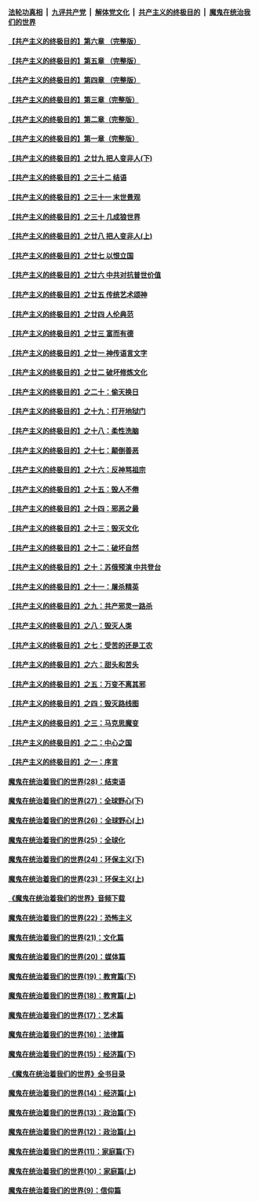 

####  [法轮功真相](../../../../basic/blob/master/README.md?t=04200801) &nbsp;|&nbsp; [九评共产党](../../../../9ping.md/blob/master/README.md?t=04200801) &nbsp;|&nbsp; [解体党文化](../../../../jtdwh.md/blob/master/README.md?t=04200801)  &nbsp;|&nbsp; [共产主义的终极目的](../../../../gczydzjmd.md/blob/master/README.md?t=04200801) &nbsp;|&nbsp; [魔鬼在统治我们的世界](../../../../mgztzwmdsj.md/blob/master/README.md?t=04200801) 

#### [【共产主义的终极目的】第六章 （完整版）](../pages/nsc422/n11428913.md?t=04200801) 

#### [【共产主义的终极目的】第五章 （完整版）](../pages/nsc422/n11428912.md?t=04200801) 

#### [【共产主义的终极目的】第四章 （完整版）](../pages/nsc422/n11428907.md?t=04200801) 

#### [【共产主义的终极目的】第三章（完整版）](../pages/nsc422/n11428848.md?t=04200801) 

#### [【共产主义的终极目的】第二章（完整版）](../pages/nsc422/n11428831.md?t=04200801) 

#### [【共产主义的终极目的】第一章（完整版）](../pages/nsc422/n11417651.md?t=04200801) 

#### [【共产主义的终极目的】之廿九 把人变非人(下)](../pages/nsc422/n11344140.md?t=04200801) 

#### [【共产主义的终极目的】之三十二 结语](../pages/nsc422/n11360535.md?t=04200801) 

#### [【共产主义的终极目的】之三十一 末世景观](../pages/nsc422/n11351129.md?t=04200801) 

#### [【共产主义的终极目的】之三十 几成狼世界](../pages/nsc422/n11348280.md?t=04200801) 

#### [【共产主义的终极目的】之廿八 把人变非人(上)](../pages/nsc422/n11340492.md?t=04200801) 

#### [【共产主义的终极目的】之廿七 以恨立国](../pages/nsc422/n11336944.md?t=04200801) 

#### [【共产主义的终极目的】之廿六 中共对抗普世价值](../pages/nsc422/n11324785.md?t=04200801) 

#### [【共产主义的终极目的】之廿五 传统艺术颂神](../pages/nsc422/n11296396.md?t=04200801) 

#### [【共产主义的终极目的】之廿四 人伦典范](../pages/nsc422/n11296397.md?t=04200801) 

#### [【共产主义的终极目的】之廿三 富而有德](../pages/nsc422/n11283598.md?t=04200801) 

#### [【共产主义的终极目的】之廿一 神传语言文字](../pages/nsc422/n11263265.md?t=04200801) 

#### [【共产主义的终极目的】之廿二 破坏修炼文化](../pages/nsc422/n11245728.md?t=04200801) 

#### [【共产主义的终极目的】之二十：偷天换日](../pages/nsc422/n11238846.md?t=04200801) 

#### [【共产主义的终极目的】之十九：打开地狱门](../pages/nsc422/n11206376.md?t=04200801) 

#### [【共产主义的终极目的】之十八：柔性洗脑](../pages/nsc422/n11199994.md?t=04200801) 

#### [【共产主义的终极目的】之十七：颠倒善恶](../pages/nsc422/n11179782.md?t=04200801) 

#### [【共产主义的终极目的】之十六：反神骂祖宗](../pages/nsc422/n11166798.md?t=04200801) 

#### [【共产主义的终极目的】之十五：毁人不倦](../pages/nsc422/n11166792.md?t=04200801) 

#### [【共产主义的终极目的】之十四：邪恶之最](../pages/nsc422/n11150249.md?t=04200801) 

#### [【共产主义的终极目的】之十三：毁灭文化](../pages/nsc422/n11135227.md?t=04200801) 

#### [【共产主义的终极目的】之十二：破坏自然](../pages/nsc422/n11135214.md?t=04200801) 

#### [【共产主义的终极目的】之十：苏俄预演 中共登台](../pages/nsc422/n11118424.md?t=04200801) 

#### [【共产主义的终极目的】之十一：屠杀精英](../pages/nsc422/n11118442.md?t=04200801) 

#### [【共产主义的终极目的】之九：共产邪灵一路杀](../pages/nsc422/n11114139.md?t=04200801) 

#### [【共产主义的终极目的】之八：毁灭人类](../pages/nsc422/n11108503.md?t=04200801) 

#### [【共产主义的终极目的】之七：受苦的还是工农](../pages/nsc422/n11101809.md?t=04200801) 

#### [【共产主义的终极目的】之六：甜头和苦头](../pages/nsc422/n11096971.md?t=04200801) 

#### [【共产主义的终极目的】之五：万变不离其邪](../pages/nsc422/n11091285.md?t=04200801) 

#### [【共产主义的终极目的】之四：毁灭路线图](../pages/nsc422/n11086284.md?t=04200801) 

#### [【共产主义的终极目的】之三：马克思魔变](../pages/nsc422/n11061941.md?t=04200801) 

#### [【共产主义的终极目的】之二：中心之国](../pages/nsc422/n11047728.md?t=04200801) 

#### [【共产主义的终极目的】之一：序言](../pages/nsc422/n11086077.md?t=04200801) 

#### [魔鬼在统治着我们的世界(28)：结束语](../pages/nsc422/n10936246.md?t=04200801) 

#### [魔鬼在统治着我们的世界(27)：全球野心(下)](../pages/nsc422/n10928319.md?t=04200801) 

#### [魔鬼在统治着我们的世界(26)：全球野心(上)](../pages/nsc422/n10900318.md?t=04200801) 

#### [魔鬼在统治着我们的世界(25)：全球化](../pages/nsc422/n10788205.md?t=04200801) 

#### [魔鬼在统治着我们的世界(24)：环保主义(下)](../pages/nsc422/n10695307.md?t=04200801) 

#### [魔鬼在统治着我们的世界(23)：环保主义(上)](../pages/nsc422/n10688613.md?t=04200801) 

#### [《魔鬼在统治着我们的世界》音频下载](../pages/nsc422/n10635553.md?t=04200801) 

#### [魔鬼在统治着我们的世界(22)：恐怖主义](../pages/nsc422/n10614727.md?t=04200801) 

#### [魔鬼在统治着我们的世界(21)：文化篇](../pages/nsc422/n10597706.md?t=04200801) 

#### [魔鬼在统治着我们的世界(20)：媒体篇](../pages/nsc422/n10586579.md?t=04200801) 

#### [魔鬼在统治着我们的世界(19)：教育篇(下)](../pages/nsc422/n10564808.md?t=04200801) 

#### [魔鬼在统治着我们的世界(18)：教育篇(上)](../pages/nsc422/n10526970.md?t=04200801) 

#### [魔鬼在统治着我们的世界(17)：艺术篇](../pages/nsc422/n10499093.md?t=04200801) 

#### [魔鬼在统治着我们的世界(16)：法律篇](../pages/nsc422/n10485969.md?t=04200801) 

#### [魔鬼在统治着我们的世界(15)：经济篇(下)](../pages/nsc422/n10469975.md?t=04200801) 

#### [《魔鬼在统治着我们的世界》全书目录](../pages/nsc422/n10464261.md?t=04200801) 

#### [魔鬼在统治着我们的世界(14)：经济篇(上)](../pages/nsc422/n10457370.md?t=04200801) 

#### [魔鬼在统治着我们的世界(13)：政治篇(下)](../pages/nsc422/n10448270.md?t=04200801) 

#### [魔鬼在统治着我们的世界(12)：政治篇(上)](../pages/nsc422/n10444576.md?t=04200801) 

#### [魔鬼在统治着我们的世界(11)：家庭篇(下)](../pages/nsc422/n10440961.md?t=04200801) 

#### [魔鬼在统治着我们的世界(10)：家庭篇(上)](../pages/nsc422/n10435448.md?t=04200801) 

#### [魔鬼在统治着我们的世界(9)：信仰篇](../pages/nsc422/n10432159.md?t=04200801) 

